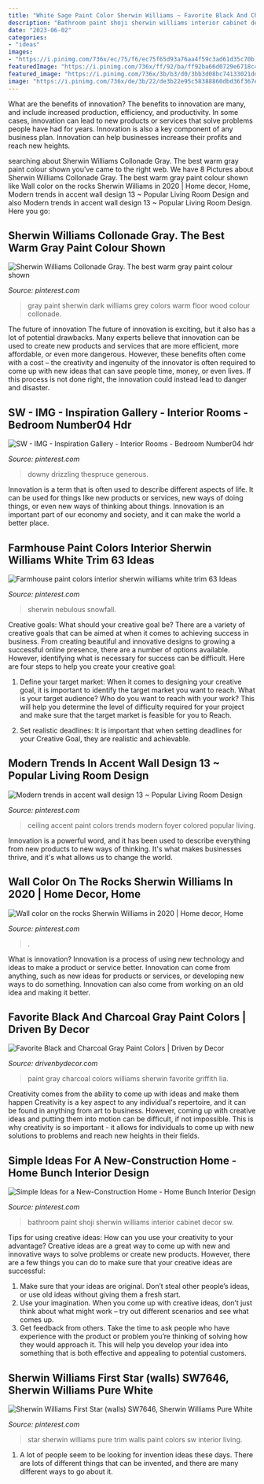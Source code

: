 ```yaml
---
title: "White Sage Paint Color Sherwin Williams ~ Favorite Black And Charcoal Gray Paint Colors"
description: "Bathroom paint shoji sherwin williams interior cabinet decor sw"
date: "2023-06-02"
categories:
- "ideas"
images:
- "https://i.pinimg.com/736x/ec/75/f6/ec75f65d93a76aa4f59c3ad61d35c70b.jpg"
featuredImage: "https://i.pinimg.com/736x/ff/92/ba/ff92ba66d0729e6718c4bb39225c3991.jpg"
featured_image: "https://i.pinimg.com/736x/3b/b3/d0/3bb3d08bc74133021ddffe5ab3dbe19c.jpg"
image: "https://i.pinimg.com/736x/de/3b/22/de3b22e95c58388860dbd36f367eb7d3.jpg"
---
```



What are the benefits of innovation?
The benefits to innovation are many, and include increased production, efficiency, and productivity. In some cases, innovation can lead to new products or services that solve problems people have had for years. Innovation is also a key component of any business plan. Innovation can help businesses increase their profits and reach new heights.

	

		
searching about Sherwin Williams Collonade Gray. The best warm gray paint colour shown you've came to the right web. We have 8 Pictures about Sherwin Williams Collonade Gray. The best warm gray paint colour shown like Wall color on the rocks Sherwin Williams in 2020 | Home decor, Home, Modern trends in accent wall design 13 ~ Popular Living Room Design and also Modern trends in accent wall design 13 ~ Popular Living Room Design. Here you go:
		
    
## Sherwin Williams Collonade Gray. The Best Warm Gray Paint Colour Shown

<img loading=lazy src="https://i.pinimg.com/736x/ff/92/ba/ff92ba66d0729e6718c4bb39225c3991.jpg" onerror="this.onerror=null;this.src='https://tse3.mm.bing.net/th?id=OIP.N4OG69dy4KCP666P8ROJ4QHaJ4&amp;pid=15.1';" alt="Sherwin Williams Collonade Gray. The best warm gray paint colour shown">

_Source: pinterest.com_

>gray paint sherwin dark williams grey colors warm floor wood colour collonade. 

	

The future of innovation
The future of innovation is exciting, but it also has a lot of potential drawbacks. Many experts believe that innovation can be used to create new products and services that are more efficient, more affordable, or even more dangerous. However, these benefits often come with a cost – the creativity and ingenuity of the innovator is often required to come up with new ideas that can save people time, money, or even lives. If this process is not done right, the innovation could instead lead to danger and disaster.

    
## SW - IMG - Inspiration Gallery - Interior Rooms - Bedroom Number04 Hdr

<img loading=lazy src="https://i.pinimg.com/736x/c0/ad/85/c0ad856d9b30906a125e1f26efb532e1--colored-ceiling-paint-ceiling.jpg" onerror="this.onerror=null;this.src='https://tse3.mm.bing.net/th?id=OIP.YTmDqgrtHT6l7RvkUzMzTAHaEG&amp;pid=15.1';" alt="SW - IMG - Inspiration Gallery - Interior Rooms - Bedroom Number04 hdr">

_Source: pinterest.com_

>downy drizzling thespruce generous. 

	

Innovation is a term that is often used to describe different aspects of life. It can be used for things like new products or services, new ways of doing things, or even new ways of thinking about things. Innovation is an important part of our economy and society, and it can make the world a better place.

    
## Farmhouse Paint Colors Interior Sherwin Williams White Trim 63 Ideas

<img loading=lazy src="https://i.pinimg.com/736x/3b/b3/d0/3bb3d08bc74133021ddffe5ab3dbe19c.jpg" onerror="this.onerror=null;this.src='https://tse2.mm.bing.net/th?id=OIP.-GrL5ob5ft_l6yA0TKJIyAAAAA&amp;pid=15.1';" alt="Farmhouse paint colors interior sherwin williams white trim 63 Ideas">

_Source: pinterest.com_

>sherwin nebulous snowfall. 

	

Creative goals: What should your creative goal be?
There are a variety of creative goals that can be aimed at when it comes to achieving success in business. From creating beautiful and innovative designs to growing a successful online presence, there are a number of options available. However, identifying what is necessary for success can be difficult. Here are four steps to help you create your creative goal:
1. Define your target market: When it comes to designing your creative goal, it is important to identify the target market you want to reach. What is your target audience? Who do you want to reach with your work? This will help you determine the level of difficulty required for your project and make sure that the target market is feasible for you to Reach.

2. Set realistic deadlines: It is important that when setting deadlines for your Creative Goal, they are realistic and achievable.

    
## Modern Trends In Accent Wall Design 13 ~ Popular Living Room Design

<img loading=lazy src="https://i.pinimg.com/736x/fa/49/33/fa493395629e31276880c55e4919d513.jpg" onerror="this.onerror=null;this.src='https://tse2.mm.bing.net/th?id=OIP.mrOXdHmpTC_NXblpXsaoWwHaKi&amp;pid=15.1';" alt="Modern trends in accent wall design 13 ~ Popular Living Room Design">

_Source: pinterest.com_

>ceiling accent paint colors trends modern foyer colored popular living. 

	

Innovation is a powerful word, and it has been used to describe everything from new products to new ways of thinking. It's what makes businesses thrive, and it's what allows us to change the world.

    
## Wall Color On The Rocks Sherwin Williams In 2020 | Home Decor, Home

<img loading=lazy src="https://i.pinimg.com/736x/59/a5/d1/59a5d1ae2d87153ef9732dd89a6e1d63.jpg" onerror="this.onerror=null;this.src='https://tse2.mm.bing.net/th?id=OIP.E8I_Wy2ei9qDHEhNjGHgcQHaLG&amp;pid=15.1';" alt="Wall color on the rocks Sherwin Williams in 2020 | Home decor, Home">

_Source: pinterest.com_

>. 

	

What is innovation?
Innovation is a process of using new technology and ideas to make a product or service better. Innovation can come from anything, such as new ideas for products or services, or developing new ways to do something. Innovation can also come from working on an old idea and making it better.

    
## Favorite Black And Charcoal Gray Paint Colors | Driven By Decor

<img loading=lazy src="https://www.drivenbydecor.com/wp-content/uploads/2014/01/Sherwin-Williams-Peppercorn-gray-paint-color-e1419738229559.jpg" onerror="this.onerror=null;this.src='https://tse2.mm.bing.net/th?id=OIP.xphRqcZFUJEM2p2zFVpauQHaLH&amp;pid=15.1';" alt="Favorite Black and Charcoal Gray Paint Colors | Driven by Decor">

_Source: drivenbydecor.com_

>paint gray charcoal colors williams sherwin favorite griffith lia. 

	

Creativity comes from the ability to come up with ideas and make them happen
Creativity is a key aspect to any individual's repertoire, and it can be found in anything from art to business. However, coming up with creative ideas and putting them into motion can be difficult, if not impossible. This is why creativity is so important - it allows for individuals to come up with new solutions to problems and reach new heights in their fields.

    
## Simple Ideas For A New-Construction Home - Home Bunch Interior Design

<img loading=lazy src="https://i.pinimg.com/736x/ec/75/f6/ec75f65d93a76aa4f59c3ad61d35c70b.jpg" onerror="this.onerror=null;this.src='https://tse4.mm.bing.net/th?id=OIP.8aQgVk43OzJYHQp_q23JJwHaLH&amp;pid=15.1';" alt="Simple Ideas for a New-Construction Home - Home Bunch Interior Design">

_Source: pinterest.com_

>bathroom paint shoji sherwin williams interior cabinet decor sw. 

	

Tips for using creative ideas: How can you use your creativity to your advantage?
Creative ideas are a great way to come up with new and innovative ways to solve problems or create new products. However, there are a few things you can do to make sure that your creative ideas are successful:
1) Make sure that your ideas are original. Don’t steal other people’s ideas, or use old ideas without giving them a fresh start.
2) Use your imagination. When you come up with creative ideas, don’t just think about what might work – try out different scenarios and see what comes up.
3) Get feedback from others. Take the time to ask people who have experience with the product or problem you’re thinking of solving how they would approach it. This will help you develop your idea into something that is both effective and appealing to potential customers.

    
## Sherwin Williams First Star (walls) SW7646, Sherwin Williams Pure White

<img loading=lazy src="https://i.pinimg.com/736x/de/3b/22/de3b22e95c58388860dbd36f367eb7d3.jpg" onerror="this.onerror=null;this.src='https://tse1.mm.bing.net/th?id=OIP.Wi7YNGpR0fC69yw-ZHffvAHaE8&amp;pid=15.1';" alt="Sherwin Williams First Star (walls) SW7646, Sherwin Williams Pure White">

_Source: pinterest.com_

>star sherwin williams pure trim walls paint colors sw interior living. 

	

1. A lot of people seem to be looking for invention ideas these days. There are lots of different things that can be invented, and there are many different ways to go about it. 

